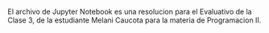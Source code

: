 El archivo de Jupyter Notebook es una resolucion para el Evaluativo de la Clase 3, de la estudiante Melani Caucota para la materia de Programacion II. 
